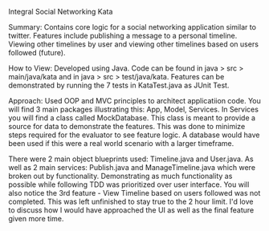 Integral Social Networking Kata

Summary: 
Contains core logic for a social networking application similar to twitter. Features include publishing a message to a personal timeline. Viewing other timelines by user and viewing other timelines based on users followed (future). 

How to View:
Developed using Java. 
Code can be found in java > src > main/java/kata and in java > src > test/java/kata. 
Features can be demonstrated by running the 7 tests in KataTest.java as JUnit Test. 

Approach: 
Used OOP and MVC principles to architect applicatiion code. You will find 3 main packages illustrating this: App, Model, Services. In Services you will find a class called MockDatabase. This class is meant to provide a source for data to demonstrate the features. This was done to minimize steps required for the evaluator to see feature logic. A database would have been used if this were a real world scenario with a larger timeframe. 

There were 2 main object blueprints used: Timeline.java and User.java. As well as 2 main services: Publish.java and ManageTimeline.java which were broken out by functionality. Demonstrating as much functionality as possible while following TDD was prioritized over user interface. You will also notice the 3rd feature - View Timeline based on users followed was not completed. This was left unfinished to stay true to the 2 hour limit. I'd love to discuss how I would have approached the UI as well as the final feature given more time. 


